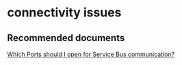 <properties
	pageTitle="connectivity issues"
	description="connectivity issues"
	service="microsoft.servicebus"
	resource="namespaces"
	authors="aashu"
	displayOrder=""
	selfHelpType="generic"
	supportTopicIds="32421022"
	resourceTags=""
	productPesIds="13186"
	cloudEnvironments="public,BlackForest,Fairfax"
/>

# connectivity issues

## **Recommended documents**
[Which Ports should I open for Service Bus communication?](https://msdn.microsoft.com/library/mt723402.aspx)
